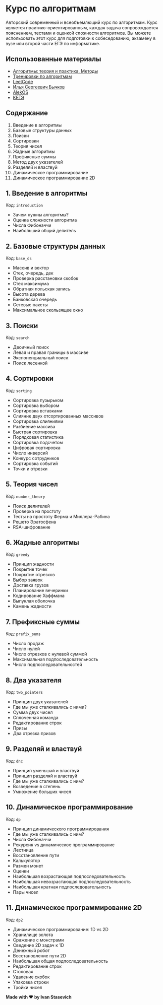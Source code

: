 # Курс по алгоритмам

Авторский современный и всеобъемлющий курс по алгоритмам. Курс является практико-ориентированным, каждая задача
сопровождается пояснением, тестами и оценкой сложности алгоритмов. Вы можете использовать этот курс для подготовки к
собеседованию, экзамену в вузе или второй части ЕГЭ по информатике.

## Использованные материалы

* [Алгоритмы: теория и практика. Методы](https://stepik.org/course/217)
* [Тренировки по алгоритмам](https://yandex.ru/yaintern/algorithm-training_2)
* [LeetCode](https://leetcode.com/)
* [Илья Сергеевич Бычков](https://www.hse.ru/org/persons/43923872)
* [AlekOS](https://www.youtube.com/@AlekOS/videos)
* [КЕГЭ](https://kompege.ru)

## Содержание

1. Введение в алгоритмы
2. Базовые структуры данных
3. Поиски
4. Сортировки
5. Теория чисел
6. Жадные алгоритмы
7. Префиксные суммы
8. Метод двух указателей
9. Разделяй и властвуй
10. Динамическое программирование
11. Динамическое программирование 2D

## 1. Введение в алгоритмы

Код: `introduction`

- Зачем нужны алгоритмы?
- Оценка сложности алгоритма
- Числа Фибоначчи
- Наибольший общий делитель

## 2. Базовые структуры данных

Код: `base_ds`

- Массив и вектор
- Стек, очередь, дек
- Проверка расстановки скобок
- Стек максимума
- Обратная польская запись
- Высота дерева
- Банковская очередь
- Сетевые пакеты
- Максимальное скользящее окно

## 3. Поиски

Код: `search`

- Двоичный поиск
- Левая и правая границы в массиве
- Экспоненциальный поиск
- Поиск лесенкой

## 4. Сортировки

Код: `sorting`

- Сортировка пузырьком
- Сортировка выбором
- Сортировка вставками
- Слияние двух отсортированных массивов
- Сортировка слияниями
- Разбиение массива
- Быстрая сортировка
- Порядковая статистика
- Сортировка подсчетом
- Цифровая сортировка
- Число инверсий
- Конкурс сотрудников
- Сортировка событий
- Точки и отрезки

## 5. Теория чисел

Код: `number_theory`

- Поиск делителей
- Проверка на простоту
- Тесты на простоту Ферма и Миллера-Рабина
- Решето Эратосфена
- RSA-шифрование

## 6. Жадные алгоритмы

Код: `greedy`

- Принцип жадности
- Покрытие точек
- Покрытие отрезков
- Выбор заявок
- Доставка грузов
- Планирование вечеринки
- Кодирование Хаффмана
- Выпуклая оболочка
- Камень жадности

## 7. Префиксные суммы

Код: `prefix_sums`

- Число продаж
- Число нулей
- Число отрезков с нулевой суммой
- Максимальная подпоследовательность
- Число подпоследовательностей

## 8. Два указателя

Код: `two_pointers`

- Принцип двух указателей
- Где мы уже сталкивались с ними?
- Сумма двух чисел
- Сплоченная команда
- Редактирование строк
- Призы
- Два отрезка призов

## 9. Разделяй и властвуй

Код: `dnc`

- Принцип уменьшай и властвуй
- Принцип разделяй и властвуй
- Где мы уже сталкивались с ним?
- Возведение в степень
- Умножение больших чисел

## 10. Динамическое программирование

Код: `dp`

- Принцип динамического программирования
- Где мы уже сталкивались с ним?
- Числа Фибоначчи
- Рекурсия vs динамическое программирование
- Лестница
- Восстановление пути
- Калькулятор
- Размен монет
- Оценки
- Наибольшая возрастающая подпоследовательность
- Наибольшая невозрастающая подпоследовательность
- Наибольшая кратная подпоследовательность
- Пары чисел

## 11. Динамическое программирование 2D

Код: `dp2`

- Динамическое программирование: 1D vs 2D
- Хранилище золота
- Сражение с монстрами
- Сведение 2D задач к 1D
- Денежный робот
- Восстановление пути 2D
- Наибольшая общая подпоследовательность
- Редактирование строк
- Столовая
- Удаление скобок
- Упаковка строки
- Тройки чисел

**Made with ❤️ by Ivan Stasevich**
